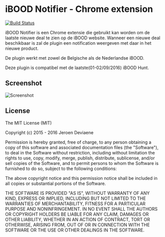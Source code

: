 # iBOOD Notifier - Chrome extension

[![Build Status](https://travis-ci.org/jerodev/chrome-ibood-tracker.svg)](https://travis-ci.org/jerodev/chrome-ibood-tracker)

iBOOD Notifier is een Chrome extensie die gebruikt kan worden om de laatste
nieuwe deal te zien op de iBOOD website. Wanneer een nieuwe deal beschikbaar is
zal de plugin een notification weergeven met daar in het nieuwe product.

De plugin werkt met zowel de Belgische als de Nederlandse iBOOD.

Deze plugin is compatibel met de laatste(01-02/09/2016) iBOOD Hunt.


## Screenshot

![Screenshot](https://raw.githubusercontent.com/jerodev/chrome-ibood-tracker/master/screenshots/options+popup_small.png)


## License

The MIT License (MIT)

Copyright (c) 2015 - 2016 Jeroen Deviaene

Permission is hereby granted, free of charge, to any person obtaining a copy
of this software and associated documentation files (the "Software"), to deal
in the Software without restriction, including without limitation the rights
to use, copy, modify, merge, publish, distribute, sublicense, and/or sell
copies of the Software, and to permit persons to whom the Software is
furnished to do so, subject to the following conditions:

The above copyright notice and this permission notice shall be included in all
copies or substantial portions of the Software.

THE SOFTWARE IS PROVIDED "AS IS", WITHOUT WARRANTY OF ANY KIND, EXPRESS OR
IMPLIED, INCLUDING BUT NOT LIMITED TO THE WARRANTIES OF MERCHANTABILITY,
FITNESS FOR A PARTICULAR PURPOSE AND NONINFRINGEMENT. IN NO EVENT SHALL THE
AUTHORS OR COPYRIGHT HOLDERS BE LIABLE FOR ANY CLAIM, DAMAGES OR OTHER
LIABILITY, WHETHER IN AN ACTION OF CONTRACT, TORT OR OTHERWISE, ARISING FROM,
OUT OF OR IN CONNECTION WITH THE SOFTWARE OR THE USE OR OTHER DEALINGS IN THE
SOFTWARE.
